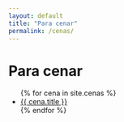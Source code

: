 ```yaml
---
layout: default
title: "Para cenar"
permalink: /cenas/
---
```


<h1>Para cenar</h1>
<ul>
  {% for cena in site.cenas %}
    <li>
      <a href="{{ cena.url }}">{{ cena.title }}</a>
    </li>
  {% endfor %}
</ul>
